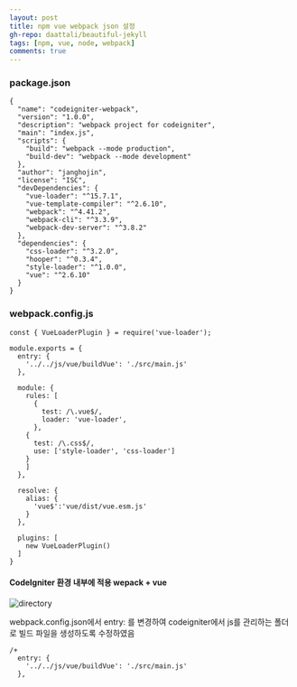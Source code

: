 ```yaml
---  
layout: post
title: npm vue webpack json 설정
gh-repo: daattali/beautiful-jekyll
tags: [npm, vue, node, webpack]
comments: true
---  
```


### package.json

~~~
{
  "name": "codeigniter-webpack",
  "version": "1.0.0",
  "description": "webpack project for codeigniter",
  "main": "index.js",
  "scripts": {
    "build": "webpack --mode production",
    "build-dev": "webpack --mode development"
  },
  "author": "janghojin",
  "license": "ISC",
  "devDependencies": {
    "vue-loader": "^15.7.1",
    "vue-template-compiler": "^2.6.10",
    "webpack": "^4.41.2",
    "webpack-cli": "^3.3.9",
    "webpack-dev-server": "^3.8.2"
  },
  "dependencies": {
    "css-loader": "^3.2.0",
    "hooper": "^0.3.4",
    "style-loader": "^1.0.0",
    "vue": "^2.6.10"
  }
}
~~~

### webpack.config.js

~~~
const { VueLoaderPlugin } = require('vue-loader');

module.exports = {
  entry: {
    '../../js/vue/buildVue': './src/main.js'
  },

  module: {
    rules: [
      {
        test: /\.vue$/,
        loader: 'vue-loader',
      },
    {
      test: /\.css$/,
      use: ['style-loader', 'css-loader']
    }
    ]
  },

  resolve: {
    alias: {
      'vue$':'vue/dist/vue.esm.js'
    }
  },

  plugins: [
    new VueLoaderPlugin()
  ]
}
~~~


#### CodeIgniter 환경 내부에 적용 wepack + vue 

![directory](https://trello-attachments.s3.amazonaws.com/5db8f4ec38c7480da1157f2f/344x170/6945def226a7599c32d1921049a85ed6/image.png)

webpack.config.json에서 entry: 를 변경하여 codeigniter에서 js를 관리하는 폴더로 빌드 파일을 생성하도록 수정하였음

~~~
/+
  entry: {
    '../../js/vue/buildVue': './src/main.js'
  },

~~~
